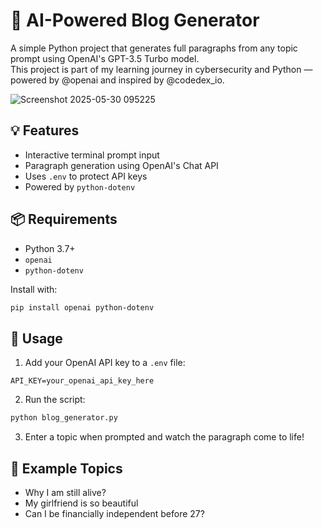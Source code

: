 # 🧠 AI-Powered Blog Generator

A simple Python project that generates full paragraphs from any topic prompt using OpenAI's GPT-3.5 Turbo model.  
This project is part of my learning journey in cybersecurity and Python — powered by @openai and inspired by @codedex_io.

![Screenshot 2025-05-30 095225](https://github.com/user-attachments/assets/17710371-de4a-4a5a-b0e3-42224d43fef9)


## 💡 Features

- Interactive terminal prompt input  
- Paragraph generation using OpenAI's Chat API  
- Uses `.env` to protect API keys  
- Powered by `python-dotenv`

## 📦 Requirements

- Python 3.7+
- `openai`
- `python-dotenv`

Install with:

```bash
pip install openai python-dotenv
```

## 🚀 Usage

1. Add your OpenAI API key to a `.env` file:

```
API_KEY=your_openai_api_key_here
```

2. Run the script:

```bash
python blog_generator.py
```

3. Enter a topic when prompted and watch the paragraph come to life!

## 🧪 Example Topics

- Why I am still alive?
- My girlfriend is so beautiful
- Can I be financially independent before 27?

